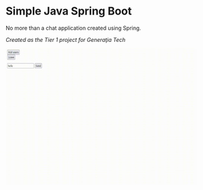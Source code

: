 # Simple Java Spring Boot
No more than a chat application created using Spring.

*Created as the Tier 1 project for Generaţia Tech*

<img src="images/demonstration.gif" alt="demonstration" width="640" height="360">